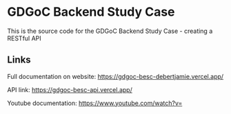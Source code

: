 # GDGoC Backend Study Case

This is the source code for the GDGoC Backend Study Case - creating a RESTful API

## Links

Full documentation on website: https://gdgoc-besc-debertjamie.vercel.app/

API link: https://gdgoc-besc-api.vercel.app/

Youtube documentation: https://www.youtube.com/watch?v=
